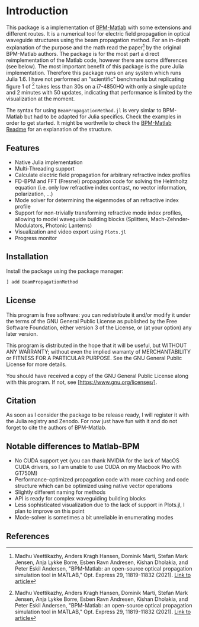 # Introduction

This package is a implementation of [BPM-Matlab](https://gitlab.gbar.dtu.dk/biophotonics/BPM-Matlab) with some extensions and different routes.
It is a numerical tool for electric field propagation in optical waveguide structures using the beam propagation method. For an in-depth explanation
of the purpose and the math read the paper[^Veettikazhy2021] by the original BPM-Matlab authors.
The package is for the most part a direct reimplementation of the Matlab code, however there are some differences (see below). The most important benefit of this package is the pure Julia implementation. Therefore this package runs on any system which runs Julia 1.6. I have not performed an "scientific" benchmarks but replicating figure 1 of [^Veettikazhy2021] takes less than 30s on a i7-4850HQ with only a single update and 2 minutes with 50 updates, indicating that performance is limited by the visualization at the moment.

The syntax for using `BeamPropagationMethod.jl` is very simlar to BPM-Matlab but had to be adapted for Julia specifics. Check the examples in order to get started. It might be worthwile to check the [BPM-Matlab Readme](https://gitlab.gbar.dtu.dk/biophotonics/BPM-Matlab/blob/Release/README.md) for an explanation of the structure.

## Features

* Native Julia implementation
* Multi-Threading support
* Calculate electric field propagation for arbitrary refractive index profiles
* FD-BPM and FFT (Fresnel) propagation code for solving the Helmholtz equation (i.e. only low refractive index contrast, no vector information, polarization, ...)
* Mode solver for determining the eigenmodes of an refractive index profile
* Support for non-trivially transforming refractive mode index profiles, allowing to model waveguide building blocks (Splitters, Mach-Zehnder-Modulators, Photonic Lanterns)
* Visualization and video export using `Plots.jl`
* Progress monitor


## Installation

Install the package using the package manager:

```julia
] add BeamPropagationMethod
```

## License

This program is free software: you can redistribute it and/or modify it under the terms of the GNU General Public License as published by the Free Software Foundation, either version 3 of the License, or (at your option) any later version.

This program is distributed in the hope that it will be useful, but WITHOUT ANY WARRANTY; without even the implied warranty of MERCHANTABILITY or FITNESS FOR A PARTICULAR PURPOSE. See the GNU General Public License for more details.

You should have received a copy of the GNU General Public License along with this program. If not, see [https://www.gnu.org/licenses/].

## Citation

As soon as I consider the package to be release ready, I will register it with the Julia registry and Zenodo. For now just have fun with it and do not forget to cite the authors of BPM-Matlab.

## Notable differences to Matlab-BPM

* No CUDA support yet (you can thank NVIDIA for the lack of MacOS CUDA drivers, so I am unable to use CUDA on my Macbook Pro with GT750M)
* Performance-optimized propagation code with more caching and code structure which can be optimized using native vector operations
* Slightly different naming for methods
* API is ready for complex waveguiding building blocks
* Less sophisticated visualization due to the lack of support in Plots.jl, I plan to improve on this point
* Mode-solver is sometimes a bit unreliable in enumerating modes

## References

[^Veettikazhy2021]: Madhu Veettikazhy, Anders Kragh Hansen, Dominik Marti, Stefan Mark Jensen, Anja Lykke Borre, Esben Ravn Andresen, Kishan Dholakia, and Peter Eskil Andersen, "BPM-Matlab: an open-source optical propagation simulation tool in MATLAB," Opt. Express 29, 11819-11832 (2021). [Link to article](https://doi.org/10.1364/OE.420493)